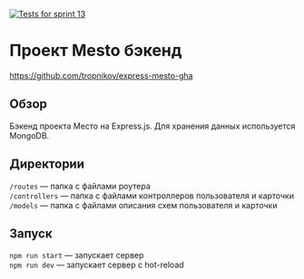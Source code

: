 [![Tests for sprint 13](https://github.com/tropnikov/express-mesto-gha/actions/workflows/tests-13-sprint.yml/badge.svg)](https://github.com/tropnikov/express-mesto-gha/actions/workflows/tests-13-sprint.yml) 

<!-- [![Tests for sprint 14](https://github.com/tropnikov}/express-mesto-gha/actions/workflows/tests-14-sprint.yml/badge.svg)](https://github.com/tropnikov/express-mesto-gha/actions/workflows/tests-14-sprint.yml) -->

<!-- [![Tests](https://github.com/yandex-praktikum/express-mesto-gha/actions/workflows/tests-13-sprint.yml/badge.svg)](https://github.com/yandex-praktikum/express-mesto-gha/actions/workflows/tests-13-sprint.yml) [![Tests](https://github.com/yandex-praktikum/express-mesto-gha/actions/workflows/tests-14-sprint.yml/badge.svg)](https://github.com/yandex-praktikum/express-mesto-gha/actions/workflows/tests-14-sprint.yml) -->

# Проект Mesto бэкенд

https://github.com/tropnikov/express-mesto-gha

## Обзор

Бэкенд проекта Место на Express.js. Для хранения данных используется MongoDB.

## Директории

`/routes` — папка с файлами роутера  
`/controllers` — папка с файлами контроллеров пользователя и карточки   
`/models` — папка с файлами описания схем пользователя и карточки  
  
## Запуск

`npm run start` — запускает сервер   
`npm run dev` — запускает сервер с hot-reload
